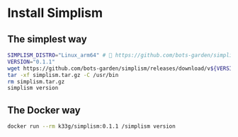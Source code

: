 # Install Simplism

## The simplest way

```bash
SIMPLISM_DISTRO="Linux_arm64" # 👀 https://github.com/bots-garden/simplism/releases
VERSION="0.1.1"
wget https://github.com/bots-garden/simplism/releases/download/v${VERSION}/simplism_${SIMPLISM_DISTRO}.tar.gz -O simplism.tar.gz 
tar -xf simplism.tar.gz -C /usr/bin
rm simplism.tar.gz
simplism version
```

## The Docker way

```bash
docker run --rm k33g/simplism:0.1.1 /simplism version
```
